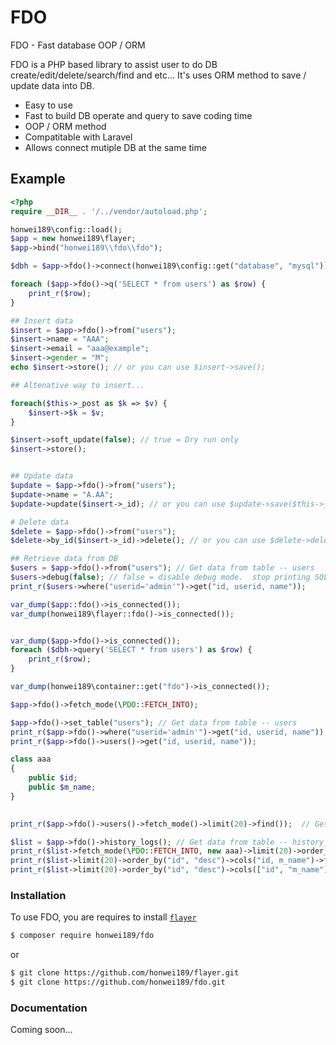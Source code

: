 # FDO

FDO - Fast database OOP / ORM 

FDO is a PHP based library to assist user to do DB create/edit/delete/search/find and etc... It's uses ORM method to save / update data into DB.

  - Easy to use
  - Fast to build DB operate and query to save coding time
  - OOP / ORM method
  - Compatitable with Laravel
  - Allows connect mutiple DB at the same time

## Example

```php
<?php
require __DIR__ . '/../vendor/autoload.php';

honwei189\config::load();
$app = new honwei189\flayer;
$app->bind("honwei189\\fdo\\fdo");

$dbh = $app->fdo()->connect(honwei189\config::get("database", "mysql"));

foreach ($app->fdo()->q('SELECT * from users') as $row) {
    print_r($row);
}

## Insert data
$insert = $app->fdo()->from("users");
$insert->name = "AAA";
$insert->email = "aaa@example";
$insert->gender = "M";
echo $insert->store(); // or you can use $insert->save();

## Altenative way to insert...

foreach($this->_post as $k => $v) {
    $insert->$k = $v;
}

$insert->soft_update(false); // true = Dry run only
$insert->store();


## Update data
$update = $app->fdo()->from("users");
$update->name = "A.AA";
$update->update($insert->_id); // or you can use $update->save($this->_id);

# Delete data
$delete = $app->fdo()->from("users");
$delete->by_id($insert->_id)->delete(); // or you can use $delete->delete("id = ". $insert->_id);  or you can use $delete->where("id", $insert->_id)->delete();

## Retrieve data from DB
$users = $app->fdo()->from("users"); // Get data from table -- users
$users->debug(false); // false = disable debug mode.  stop printing SQL
print_r($users->where("userid='admin'")->get("id, userid, name"));

var_dump($app::fdo()->is_connected());
var_dump(honwei189\flayer::fdo()->is_connected());


var_dump($app->fdo()->is_connected());
foreach ($dbh->query('SELECT * from users') as $row) {
    print_r($row);
}

var_dump(honwei189\container::get("fdo")->is_connected());

$app->fdo()->fetch_mode(\PDO::FETCH_INTO);

$app->fdo()->set_table("users"); // Get data from table -- users
print_r($app->fdo()->where("userid='admin'")->get("id, userid, name"));
print_r($app->fdo()->users()->get("id, userid, name"));

class aaa
{
    public $id;
    public $m_name;
}

 
print_r($app->fdo()->users()->fetch_mode()->limit(20)->find());  // Get data from table -- users  with default fetch mode -- PDO::FETCH_LAZY

$list = $app->fdo()->history_logs(); // Get data from table -- history_logs
print_r($list->fetch_mode(\PDO::FETCH_INTO, new aaa)->limit(20)->order_by("id", "desc")->find("id, m_name"));
print_r($list->limit(20)->order_by("id", "desc")->cols("id, m_name")->find());
print_r($list->limit(20)->order_by("id", "desc")->cols(["id", "m_name"])->find());
```

### Installation

To use FDO, you are requires to install [`flayer`](https://github.com/honwei189/flayer.git)

```sh
$ composer require honwei189/fdo
```
or
```sh
$ git clone https://github.com/honwei189/flayer.git
$ git clone https://github.com/honwei189/fdo.git
```

### Documentation

Coming soon...

